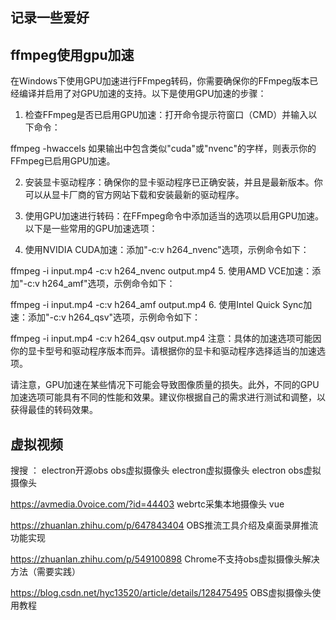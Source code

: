 ## 记录一些爱好 


## ffmpeg使用gpu加速 

在Windows下使用GPU加速进行FFmpeg转码，你需要确保你的FFmpeg版本已经编译并启用了对GPU加速的支持。以下是使用GPU加速的步骤：

1. 检查FFmpeg是否已启用GPU加速：打开命令提示符窗口（CMD）并输入以下命令：

ffmpeg -hwaccels
如果输出中包含类似"cuda"或"nvenc"的字样，则表示你的FFmpeg已启用GPU加速。

2. 安装显卡驱动程序：确保你的显卡驱动程序已正确安装，并且是最新版本。你可以从显卡厂商的官方网站下载和安装最新的驱动程序。

3. 使用GPU加速进行转码：在FFmpeg命令中添加适当的选项以启用GPU加速。以下是一些常用的GPU加速选项：

4. 使用NVIDIA CUDA加速：添加"-c:v h264_nvenc"选项，示例命令如下：

ffmpeg -i input.mp4 -c:v h264_nvenc output.mp4
5. 使用AMD VCE加速：添加"-c:v h264_amf"选项，示例命令如下：

ffmpeg -i input.mp4 -c:v h264_amf output.mp4
6. 使用Intel Quick Sync加速：添加"-c:v h264_qsv"选项，示例命令如下：

ffmpeg -i input.mp4 -c:v h264_qsv output.mp4
注意：具体的加速选项可能因你的显卡型号和驱动程序版本而异。请根据你的显卡和驱动程序选择适当的加速选项。

请注意，GPU加速在某些情况下可能会导致图像质量的损失。此外，不同的GPU加速选项可能具有不同的性能和效果。建议你根据自己的需求进行测试和调整，以获得最佳的转码效果。



## 虚拟视频 

搜搜 ： electron开源obs    obs虚拟摄像头    electron虚拟摄像头    electron obs虚拟摄像头

https://avmedia.0voice.com/?id=44403   webrtc采集本地摄像头 vue


https://zhuanlan.zhihu.com/p/647843404  OBS推流工具介绍及桌面录屏推流功能实现


https://zhuanlan.zhihu.com/p/549100898  Chrome不支持obs虚拟摄像头解决方法（需要实践）


https://blog.csdn.net/hyc13520/article/details/128475495   OBS虚拟摄像头使用教程 